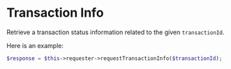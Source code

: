 Transaction Info
================

Retrieve a transaction status information related to the given `transactionId`.

Here is an example:
```php
$response = $this->requester->requestTransactionInfo($transactionId);
```
